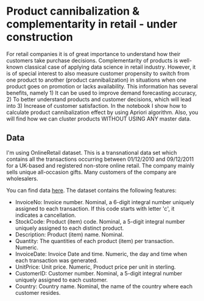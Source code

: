 
# Product cannibalization & complementarity in retail - under construction

For retail companies it is of great importance to understand how their customers take purchase decisions. Complementarity of products is well-known classical case of applying data science in retail industry. However, it is of special interest to also measure customer propensity to switch from one product to another (product cannibalization) in situations when one product goes on promotion or lacks availability. This information has several benefits, namely 1) It can be used to improve demand forecasting accuracy, 2) To better understand products and customer decisions, which will lead into 3) Increase of customer satisfaction. In the notebook I show how to calculate product cannibalization effect by using Apriori algorithm. Also, you will find how we can cluster products WITHOUT USING ANY master data.

## Data

I'm using OnlineRetail dataset. This is a transnational data set which contains all the transactions occurring between 01/12/2010 and 09/12/2011 for a UK-based and registered non-store online retail. The company mainly sells unique all-occasion gifts. Many customers of the company are wholesalers.


You can find data [here](https://github.com/VasylTsykolanov/Data_Science_Portfolio/blob/main/Product%20cannibalization%20%26%20complementarity%20in%20retail/OnlineRetail.zip). The dataset contains the following features:

* InvoiceNo: Invoice number. Nominal, a 6-digit integral number uniquely assigned to each transaction. If this code starts with letter 'c', it indicates a cancellation.
* StockCode: Product (item) code. Nominal, a 5-digit integral number uniquely assigned to each distinct product.
* Description: Product (item) name. Nominal.
* Quantity: The quantities of each product (item) per transaction. Numeric.
* InvoiceDate: Invoice Date and time. Numeric, the day and time when each transaction was generated.
* UnitPrice: Unit price. Numeric, Product price per unit in sterling.
* CustomerID: Customer number. Nominal, a 5-digit integral number uniquely assigned to each customer.
* Country: Country name. Nominal, the name of the country where each customer resides.
